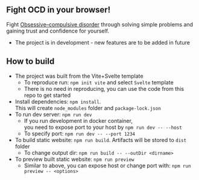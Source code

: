 ## Fight OCD in your browser!

Fight [Obsessive–compulsive disorder](https://en.wikipedia.org/wiki/Obsessive%E2%80%93compulsive_disorder) through solving simple problems and gaining trust and confidence for yourself.

* The project is in development - new features are to be added in future

## How to build
* The project was built from the Vite+Svelte template
    * To reproduce run: `npm init vite` and select `Svelte` template
    * There is no need in reproducing, you can use the code from this repo to get started
* Install dependencies: `npm install`.<br>
  This will create `node_modules` folder and `package-lock.json`
* To run dev server: `npm run dev`
    * If you run development in docker container,<br>
      you need to expose port to your host by `npm run dev -- --host`
    * To specify port: `npm run dev -- --port 1234`
* To build static website: `npm run build`. Artifacts will be stored to `dist` folder
    * To change output dir: `npm run build -- --outDir <dirname>`
* To preview built static website: `npm run preview`
    * Similar to above, you can expose host or change port with: `npm run preview -- <options>`
